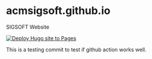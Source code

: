 # acmsigsoft.github.io
SIGSOFT Website

[![Deploy Hugo site to Pages](https://github.com/acmsigsoft/acmsigsoft.github.io/actions/workflows/main.yml/badge.svg)](https://github.com/acmsigsoft/acmsigsoft.github.io/actions/workflows/main.yml)

This is a testing commit to test if github action works well.
